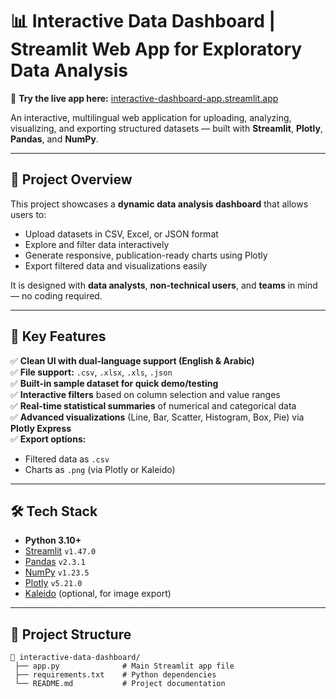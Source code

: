 # 📊 Interactive Data Dashboard | Streamlit Web App for Exploratory Data Analysis

🔗 **Try the live app here:** [interactive-dashboard-app.streamlit.app](https://interactive-dashboard-app.streamlit.app/)

An interactive, multilingual web application for uploading, analyzing, visualizing, and exporting structured datasets — built with **Streamlit**, **Plotly**, **Pandas**, and **NumPy**.

---

## 🚀 Project Overview

This project showcases a **dynamic data analysis dashboard** that allows users to:

- Upload datasets in CSV, Excel, or JSON format
- Explore and filter data interactively
- Generate responsive, publication-ready charts using Plotly
- Export filtered data and visualizations easily

It is designed with **data analysts**, **non-technical users**, and **teams** in mind — no coding required.

---

## 🎯 Key Features

✅ **Clean UI with dual-language support (English & Arabic)**  
✅ **File support:** `.csv`, `.xlsx`, `.xls`, `.json`  
✅ **Built-in sample dataset for quick demo/testing**  
✅ **Interactive filters** based on column selection and value ranges  
✅ **Real-time statistical summaries** of numerical and categorical data  
✅ **Advanced visualizations** (Line, Bar, Scatter, Histogram, Box, Pie) via **Plotly Express**  
✅ **Export options:**  
- Filtered data as `.csv`  
- Charts as `.png` (via Plotly or Kaleido)  

---

## 🛠️ Tech Stack

- **Python 3.10+**
- [Streamlit](https://streamlit.io/) `v1.47.0`
- [Pandas](https://pandas.pydata.org/) `v2.3.1`
- [NumPy](https://numpy.org/) `v1.23.5`
- [Plotly](https://plotly.com/python/) `v5.21.0`
- [Kaleido](https://github.com/plotly/Kaleido) (optional, for image export)

---

## 📂 Project Structure

```plaintext
📂 interactive-data-dashboard/
 ├── app.py              # Main Streamlit app file
 ├── requirements.txt    # Python dependencies
 └── README.md           # Project documentation
